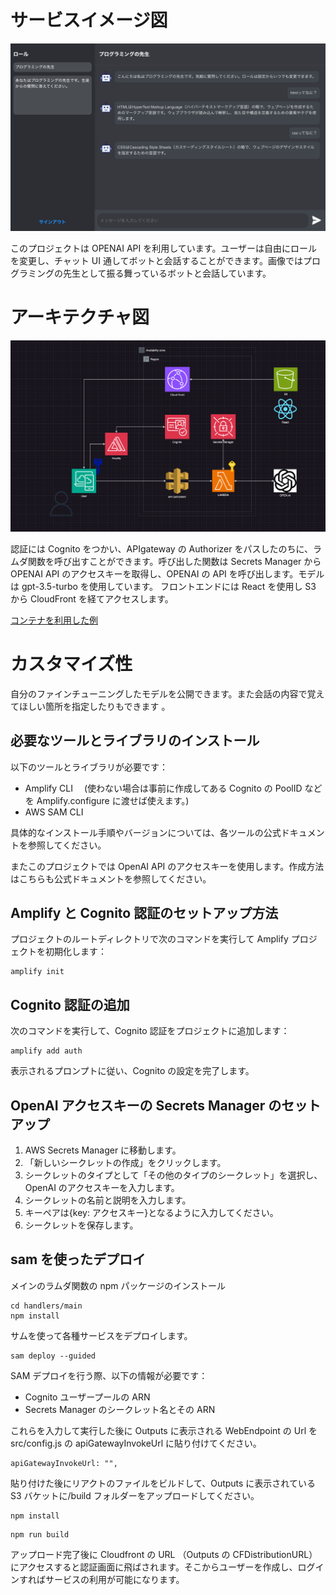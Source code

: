 # サービスイメージ図

![Alt text for the image](serviceimage.png)

このプロジェクトは OPENAI API を利用しています。ユーザーは自由にロールを変更し、チャット UI 通してボットと会話することができます。画像ではプログラミングの先生として振る舞っているボットと会話しています。

# アーキテクチャ図

![Alt text for the image](GPTGRAM.drawio.png)

認証には Cognito をつかい、APIgateway の Authorizer をパスしたのちに、ラムダ関数を呼び出すことができます。呼び出した関数は Secrets Manager から OPENAI API のアクセスキーを取得し、OPENAI の API を呼び出します。モデルは gpt-3.5-turbo を使用しています。
フロントエンドには React を使用し S3 から CloudFront を経てアクセスします。

[コンテナを利用した例](https://github.com/apollo7483/next-gpt)

# カスタマイズ性

自分のファインチューニングしたモデルを公開できます。また会話の内容で覚えてほしい箇所を指定したりもできます
。

## 必要なツールとライブラリのインストール

以下のツールとライブラリが必要です：

-   Amplify CLI 　(使わない場合は事前に作成してある Cognito の PoolID などを Amplify.configure に渡せば使えます。)
-   AWS SAM CLI

具体的なインストール手順やバージョンについては、各ツールの公式ドキュメントを参照してください。

またこのプロジェクトでは OpenAI API のアクセスキーを使用します。作成方法はこちらも公式ドキュメントを参照してください。

## Amplify と Cognito 認証のセットアップ方法

プロジェクトのルートディレクトリで次のコマンドを実行して Amplify プロジェクトを初期化します：

```
amplify init
```

## Cognito 認証の追加

次のコマンドを実行して、Cognito 認証をプロジェクトに追加します：

```
amplify add auth
```

表示されるプロンプトに従い、Cognito の設定を完了します。

## OpenAI アクセスキーの Secrets Manager のセットアップ

1. AWS Secrets Manager に移動します。
2. 「新しいシークレットの作成」をクリックします。
3. シークレットのタイプとして「その他のタイプのシークレット」を選択し、OpenAI のアクセスキーを入力します。
4. シークレットの名前と説明を入力します。
5. キーペアは{key: アクセスキー}となるように入力してください。
6. シークレットを保存します。

## sam を使ったデプロイ

メインのラムダ関数の npm パッケージのインストール

```
cd handlers/main
npm install
```

サムを使って各種サービスをデプロイします。

```
sam deploy --guided
```

SAM デプロイを行う際、以下の情報が必要です：

-   Cognito ユーザープールの ARN
-   Secrets Manager のシークレット名とその ARN

これらを入力して実行した後に Outputs に表示される WebEndpoint の Url を src/config.js の apiGatewayInvokeUrl に貼り付けてください。

```
apiGatewayInvokeUrl: "",
```

貼り付けた後にリアクトのファイルをビルドして、Outputs に表示されている S3 バケットに/build フォルダーをアップロードしてください。

```
npm install
```

```
npm run build
```

アップロード完了後に Cloudfront の URL （Outputs の CFDistributionURL）にアクセスすると認証画面に飛ばされます。そこからユーザーを作成し、ログインすればサービスの利用が可能になります。
